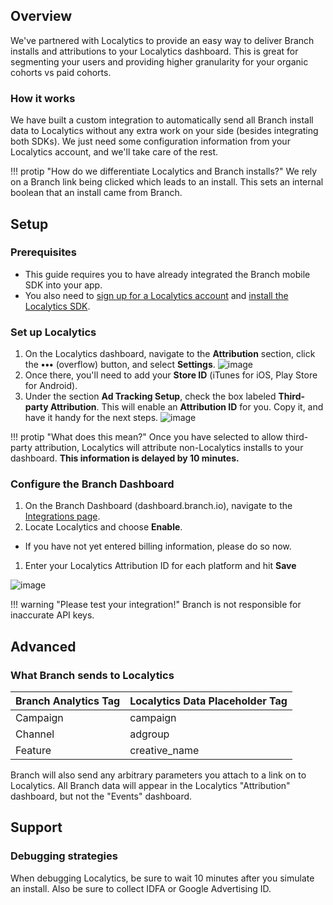 ## Overview

We've partnered with Localytics to provide an easy way to deliver Branch installs and attributions to your Localytics dashboard. This is great for segmenting your users and providing higher granularity for your organic cohorts vs paid cohorts.

### How it works

We have built a custom integration to automatically send all Branch install data to Localytics without any extra work on your side (besides integrating both SDKs). We just need some configuration information from your Localytics account, and we'll take care of the rest.

!!! protip "How do we differentiate Localytics and Branch installs?"
    We rely on a Branch link being clicked which leads to an install. This sets an internal boolean that an install came from Branch.

## Setup

### Prerequisites

- This guide requires you to have already integrated the Branch mobile SDK into your app.
- You also need to [sign up for a Localytics account](https://www.localytics.com/free-trial-signup/) and [install the Localytics SDK](http://docs.localytics.com/).

### Set up Localytics

1. On the Localytics dashboard, navigate to the **Attribution** section, click the **•••** (overflow) button, and select **Settings**.
![image](/img/pages/integrations/localytics/localytics-more.png)
1. Once there, you'll need to add your **Store ID** (iTunes for iOS, Play Store for Android).
1. Under the section **Ad Tracking Setup**, check the box labeled **Third-party Attribution**. This will enable an **Attribution ID** for you. Copy it, and have it handy for the next steps.
![image](/img/pages/integrations/localytics/localytics-attr-settings.png)

!!! protip "What does this mean?"
    Once you have selected to allow third-party attribution, Localytics will attribute non-Localytics installs to your dashboard. **This information is delayed by 10 minutes.**



### Configure the Branch Dashboard

1. On the Branch Dashboard (dashboard.branch.io), navigate to the [Integrations page](https://dashboard.branch.io/integrations).
1. Locate Localytics and choose **Enable**.
  * If you have not yet entered billing information, please do so now.
1. Enter your Localytics Attribution ID for each platform and hit **Save**

![image](/img/pages/integrations/localytics/enable-localytics-integration.png)

!!! warning "Please test your integration!"
    Branch is not responsible for inaccurate API keys.

## Advanced

### What Branch sends to Localytics

Branch Analytics Tag | Localytics Data Placeholder Tag
--- | ---
Campaign | campaign
Channel | adgroup
Feature | creative_name

Branch will also send any arbitrary parameters you attach to a link on to Localytics.  All Branch data will appear in the Localytics "Attribution" dashboard, but not the "Events" dashboard.

## Support

### Debugging strategies

When debugging Localytics, be sure to wait 10 minutes after you simulate an install. Also be sure to collect IDFA or Google Advertising ID.

